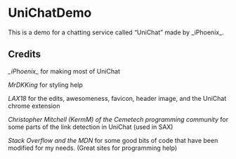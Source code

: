 # UniChatDemo
This is a demo for a chatting service called “UniChat” made by \_iPhoenix\_.
## Credits

*\_iPhoenix\_* for making most of UniChat

*MrDKKing* for styling help

*LAX18* for the edits, awesomeness, favicon, header image, and the UniChat chrome extension

*Christopher Mitchell (KermM) of the Cemetech programming community* for some parts of the link detection in UniChat (used in SAX)

*Stack Overflow and the MDN* for some good bits of code that have been modified for my needs. (Great sites for programming help)
